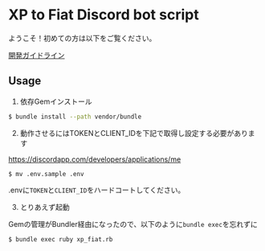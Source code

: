 # XP to Fiat Discord bot script

ようこそ！初めての方は以下をご覧ください。

[開発ガイドライン](https://github.com/xpjp/xpfiat-bot/wiki/%E9%96%8B%E7%99%BA%E3%82%AC%E3%82%A4%E3%83%89%E3%83%A9%E3%82%A4%E3%83%B3)

## Usage

1. 依存Gemインストール

~~~sh
$ bundle install --path vendor/bundle
~~~

2. 動作させるにはTOKENとCLIENT_IDを下記で取得し設定する必要があります

https://discordapp.com/developers/applications/me

```
$ mv .env.sample .env
```

.envに`TOKEN`と`CLIENT_ID`をハードコートしてください。

3. とりあえず起動

Gemの管理がBundler経由になったので、以下のように`bundle exec`を忘れずに

~~~sh
$ bundle exec ruby xp_fiat.rb
~~~
